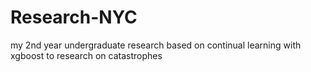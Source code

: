 # Research-NYC
my 2nd year undergraduate research based on continual learning with xgboost to research on catastrophes 
